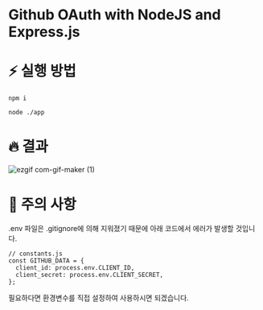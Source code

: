 # Github OAuth with NodeJS and Express.js


# ⚡ 실행 방법

```
npm i
```

```
node ./app
```

# 🔥 결과

![ezgif com-gif-maker (1)](https://user-images.githubusercontent.com/79911816/193420356-271c0705-0257-4364-bf3e-508c0093edc6.gif)

# 🛑 주의 사항

.env 파일은 .gitignore에 의해 지워졌기 때문에 아래 코드에서 에러가 발생할 것입니다.

```
// constants.js
const GITHUB_DATA = {
  client_id: process.env.CLIENT_ID,
  client_secret: process.env.CLIENT_SECRET,
};
```

필요하다면 환경변수를 직접 설정하여 사용하시면 되겠습니다.
